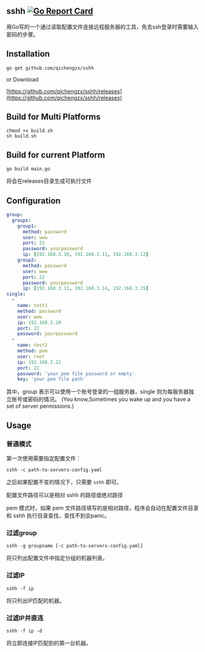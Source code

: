 sshh
[![Go Report Card](https://goreportcard.com/badge/github.com/qichengzx/sshh)](https://goreportcard.com/report/github.com/qichengzx/sshh)
----

用Go写的一个通过读取配置文件连接远程服务器的工具，免去ssh登录时需要输入密码的步骤。

Installation
------

```shell
go get github.com/qichengzx/sshh
```

or Download

[https://github.com/qichengzx/sshh/releases](https://github.com/qichengzx/sshh/releases)

Build for Multi Platforms
------

```shell
chmod +x build.sh
sh build.sh
```

Build for current Platform
------
```shell
go build main.go
```

将会在releases目录生成可执行文件

Configuration
------

```yaml
group:
  groups:
    group1:
      method: password
      user: www
      port: 21
      password: yourpassword
      ip: [192.168.3.10, 192.168.3.11, 192.168.3.12]
    group2:
      method: password
      user: www
      port: 22
      password: yourpassword
      ip: [192.168.3.13, 192.168.3.14, 192.168.3.15]
single:
  -
    name: test1
    method: password
    user: www
    ip: 192.168.3.20
    port: 22
    password: yourpassword
  -
    name: test2
    method: pem
    user: root
    ip: 192.168.3.21
    port: 22
    password: 'your pem file password or empty'
    key: 'your pem file path'
```

其中，group 表示可以使用一个账号登录的一组服务器，single 则为每服务器独立账号或密码的情况。
(You know,Sometimes you wake up and you have a set of server permissions.)

Usage
------

### 普通模式

第一次使用需要指定配置文件：

```shell
sshh -c path-to-servers-config.yaml
```

之后如果配置不变的情况下，只需要 ```sshh```  即可。

配置文件路径可以是相对 sshh 的路径或绝对路径

pem 模式时，如果 pem 文件路径填写的是相对路径，程序会自动在配置文件目录和 sshh 执行目录查找，查找不到会panic。

### 过滤group

```shell
sshh -g groupname [-c path-to-servers-config.yaml]
```

将只列出配置文件中指定分组的机器列表。

### 过滤IP

```shell script
sshh -f ip
```

将只列出IP匹配的机器。

### 过滤IP并直连

```shell script
sshh -f ip -d
```

将立即连接IP匹配到的第一台机器。